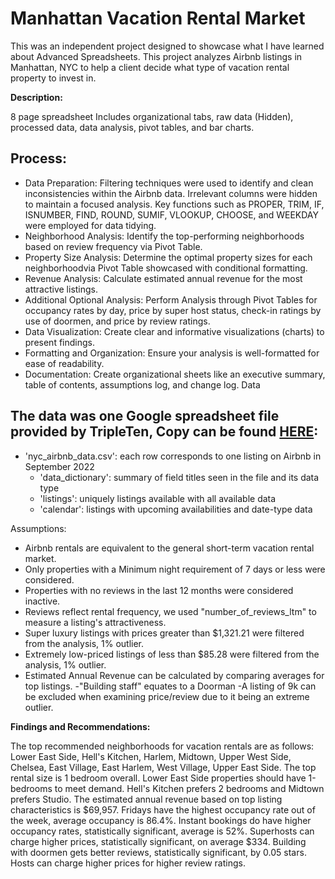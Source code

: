 # Manhattan Vacation Rental Market 

This was an independent project designed to showcase what I have learned about Advanced Spreadsheets. This project analyzes Airbnb listings in Manhattan, NYC to help a client decide what type of vacation rental property to invest in.

**Description:**

8 page spreadsheet
Includes organizational tabs, raw data (Hidden), processed data, data analysis, pivot tables, and bar charts.

## Process:

- Data Preparation: Filtering techniques were used to identify and clean inconsistencies within the Airbnb data. Irrelevant columns were hidden to maintain a focused analysis. Key functions such as PROPER, TRIM, IF, ISNUMBER, FIND, ROUND, SUMIF, VLOOKUP, CHOOSE, and WEEKDAY were employed for data tidying.
- Neighborhood Analysis: Identify the top-performing neighborhoods based on review frequency via Pivot Table.
- Property Size Analysis: Determine the optimal property sizes for each neighborhoodvia Pivot Table showcased with conditional formatting.
- Revenue Analysis: Calculate estimated annual revenue for the most attractive listings.
- Additional Optional Analysis: Perform Analysis through Pivot Tables for occupancy rates by day, price by super host status, check-in ratings by use of doormen, and price by review ratings.
- Data Visualization: Create clear and informative visualizations (charts) to present findings.
- Formatting and Organization: Ensure your analysis is well-formatted for ease of readability.
- Documentation: Create organizational sheets like an executive summary, table of contents, assumptions log, and change log.
Data

## The data was one Google spreadsheet file provided by TripleTen, Copy can be found [HERE](https://docs.google.com/spreadsheets/d/1WDoB2zXPS-7MgIK0kv7MgObjQP7JtJ-4YFrD4LkzLtM/edit?gid=1647054102#gid=1647054102):

- 'nyc_airbnb_data.csv': each row corresponds to one listing on Airbnb in September 2022
  - 'data_dictionary': summary of field titles seen in the file and its data type
  - 'listings': uniquely listings available with all available data
  - 'calendar': listings with upcoming availabilities and date-type data
  
Assumptions:

- Airbnb rentals are equivalent to the general short-term vacation rental market. 
- Only properties with a Minimum night requirement of 7 days or less were considered. 
- Properties with no reviews in the last 12 months were considered inactive. 
- Reviews reflect rental frequency, we used "number_of_reviews_ltm" to measure a listing's attractiveness. 
- Super luxury listings with prices greater than $1,321.21 were filtered from the analysis, 1% outlier. 
- Extremely low-priced listings of less than $85.28 were filtered from the analysis, 1% outlier. 
- Estimated Annual Revenue can be calculated by comparing averages for top listings. 
-"Building staff" equates to a Doorman -A listing of 9k can be excluded when examining price/review due to it being an extreme outlier.

**Findings and Recommendations:**

The top recommended neighborhoods for vacation rentals are as follows: Lower East Side, Hell's Kitchen, Harlem, Midtown, Upper West Side, Chelsea, East Village, East Harlem, West Village, Upper East Side.
The top rental size is 1 bedroom overall. Lower East Side properties should have 1-bedrooms to meet demand. Hell's Kitchen prefers 2 bedrooms and Midtown prefers Studio.
The estimated annual revenue based on top listing characteristics is $69,957.
Fridays have the highest occupancy rate out of the week, average occupancy is 86.4%.
Instant bookings do have higher occupancy rates, statistically significant, average is 52%.
Superhosts can charge higher prices, statistically significant, on average $334.
Building with doormen gets better reviews, statistically significant, by 0.05 stars.
Hosts can charge higher prices for higher review ratings.
